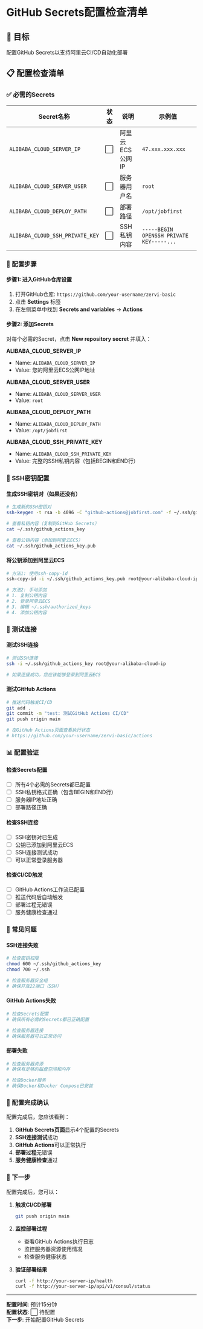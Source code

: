 # GitHub Secrets配置检查清单

## 🎯 目标
配置GitHub Secrets以支持阿里云CI/CD自动化部署

## 📋 配置检查清单

### ✅ 必需的Secrets

| Secret名称 | 状态 | 说明 | 示例值 |
|-----------|------|------|--------|
| `ALIBABA_CLOUD_SERVER_IP` | ⬜ | 阿里云ECS公网IP | `47.xxx.xxx.xxx` |
| `ALIBABA_CLOUD_SERVER_USER` | ⬜ | 服务器用户名 | `root` |
| `ALIBABA_CLOUD_DEPLOY_PATH` | ⬜ | 部署路径 | `/opt/jobfirst` |
| `ALIBABA_CLOUD_SSH_PRIVATE_KEY` | ⬜ | SSH私钥内容 | `-----BEGIN OPENSSH PRIVATE KEY-----...` |

### 🔧 配置步骤

#### 步骤1: 进入GitHub仓库设置
1. 打开GitHub仓库: `https://github.com/your-username/zervi-basic`
2. 点击 **Settings** 标签
3. 在左侧菜单中找到 **Secrets and variables** → **Actions**

#### 步骤2: 添加Secrets
对每个必需的Secret，点击 **New repository secret** 并填入：

**ALIBABA_CLOUD_SERVER_IP**
- Name: `ALIBABA_CLOUD_SERVER_IP`
- Value: 您的阿里云ECS公网IP地址

**ALIBABA_CLOUD_SERVER_USER**
- Name: `ALIBABA_CLOUD_SERVER_USER`
- Value: `root`

**ALIBABA_CLOUD_DEPLOY_PATH**
- Name: `ALIBABA_CLOUD_DEPLOY_PATH`
- Value: `/opt/jobfirst`

**ALIBABA_CLOUD_SSH_PRIVATE_KEY**
- Name: `ALIBABA_CLOUD_SSH_PRIVATE_KEY`
- Value: 完整的SSH私钥内容（包括BEGIN和END行）

### 🔑 SSH密钥配置

#### 生成SSH密钥对（如果还没有）
```bash
# 生成新的SSH密钥对
ssh-keygen -t rsa -b 4096 -C "github-actions@jobfirst.com" -f ~/.ssh/github_actions_key

# 查看私钥内容（复制到GitHub Secrets）
cat ~/.ssh/github_actions_key

# 查看公钥内容（添加到阿里云ECS）
cat ~/.ssh/github_actions_key.pub
```

#### 将公钥添加到阿里云ECS
```bash
# 方法1: 使用ssh-copy-id
ssh-copy-id -i ~/.ssh/github_actions_key.pub root@your-alibaba-cloud-ip

# 方法2: 手动添加
# 1. 复制公钥内容
# 2. 登录阿里云ECS
# 3. 编辑 ~/.ssh/authorized_keys
# 4. 添加公钥内容
```

### 🧪 测试连接

#### 测试SSH连接
```bash
# 测试SSH连接
ssh -i ~/.ssh/github_actions_key root@your-alibaba-cloud-ip

# 如果连接成功，您应该能够登录到阿里云ECS
```

#### 测试GitHub Actions
```bash
# 推送代码触发CI/CD
git add .
git commit -m "test: 测试GitHub Actions CI/CD"
git push origin main

# 在GitHub Actions页面查看执行状态
# https://github.com/your-username/zervi-basic/actions
```

### 📊 配置验证

#### 检查Secrets配置
- [ ] 所有4个必需的Secrets都已配置
- [ ] SSH私钥格式正确（包含BEGIN和END行）
- [ ] 服务器IP地址正确
- [ ] 部署路径正确

#### 检查SSH连接
- [ ] SSH密钥对已生成
- [ ] 公钥已添加到阿里云ECS
- [ ] SSH连接测试成功
- [ ] 可以正常登录服务器

#### 检查CI/CD触发
- [ ] GitHub Actions工作流已配置
- [ ] 推送代码后自动触发
- [ ] 部署过程无错误
- [ ] 服务健康检查通过

### 🚨 常见问题

#### SSH连接失败
```bash
# 检查密钥权限
chmod 600 ~/.ssh/github_actions_key
chmod 700 ~/.ssh

# 检查服务器安全组
# 确保开放22端口（SSH）
```

#### GitHub Actions失败
```bash
# 检查Secrets配置
# 确保所有必需的Secrets都已正确配置

# 检查服务器连接
# 确保服务器可以正常访问
```

#### 部署失败
```bash
# 检查服务器资源
# 确保有足够的磁盘空间和内存

# 检查Docker服务
# 确保Docker和Docker Compose已安装
```

### 📝 配置完成确认

配置完成后，您应该看到：

1. **GitHub Secrets页面**显示4个配置的Secrets
2. **SSH连接测试**成功
3. **GitHub Actions**可以正常执行
4. **部署过程**无错误
5. **服务健康检查**通过

### 🎉 下一步

配置完成后，您可以：

1. **触发CI/CD部署**
   ```bash
   git push origin main
   ```

2. **监控部署过程**
   - 查看GitHub Actions执行日志
   - 监控服务器资源使用情况
   - 检查服务健康状态

3. **验证部署结果**
   ```bash
   curl -f http://your-server-ip/health
   curl -f http://your-server-ip/api/v1/consul/status
   ```

---

**配置时间**: 预计15分钟  
**配置状态**: ⬜ 待配置  
**下一步**: 开始配置GitHub Secrets
